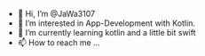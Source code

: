 - 👋 Hi, I’m @JaWa3107
- 👀 I’m interested in App-Development with Kotlin.
- 🌱 I’m currently learning kotlin and a little bit swift
- 📫 How to reach me ...

<!---
JaWa3107/JaWa3107 is a ✨ special ✨ repository because its `README.md` (this file) appears on your GitHub profile.
You can click the Preview link to take a look at your changes.
--->
